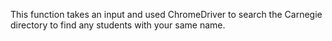 This function takes an input and used ChromeDriver to search the Carnegie directory to find any students with your same name. 
